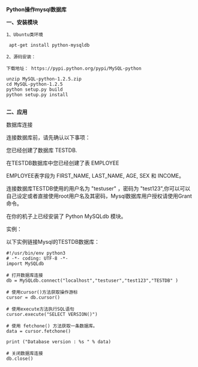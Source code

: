 **Python操作mysql数据库**

**一、安装模块**

```
1、Ubuntu类环境

 apt-get install python-mysqldb 

2、源码安装：

下载地址： https://pypi.python.org/pypi/MySQL-python
 
unzip MySQL-python-1.2.5.zip
cd MySQL-python-1.2.5
python setup.py build
python setup.py install
 
```

**二、应用**

数据库连接

连接数据库前，请先确认以下事项： 

您已经创建了数据库 TESTDB. 

在TESTDB数据库中您已经创建了表 EMPLOYEE 

EMPLOYEE表字段为 FIRST\_NAME, LAST\_NAME, AGE, SEX 和 INCOME。 

连接数据库TESTDB使用的用户名为 "testuser" ，密码为 "test123",你可以可以自己设定或者直接使用root用户名及其密码，Mysql数据库用户授权请使用Grant命令。

在你的机子上已经安装了 Python MySQLdb 模块。

实例：

以下实例链接Mysql的TESTDB数据库：

```
#!/usr/bin/env python3
# -*- coding: UTF-8 -*-
import MySQLdb

# 打开数据库连接
db = MySQLdb.connect("localhost","testuser","test123","TESTDB" )

# 使用cursor()方法获取操作游标
cursor = db.cursor()

# 使用execute方法执行SQL语句
cursor.execute("SELECT VERSION()")

# 使用 fetchone() 方法获取一条数据库。
data = cursor.fetchone()

print ("Database version : %s " % data)

# 关闭数据库连接
db.close()
```



